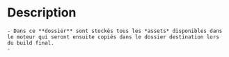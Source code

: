 # Description
	- Dans ce **dossier** sont stockés tous les *assets* disponibles dans le moteur qui seront ensuite copiés dans le dossier destination lors du build final.
	-